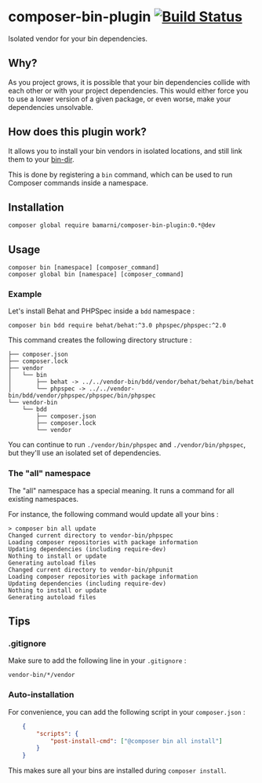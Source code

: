 # composer-bin-plugin [![Build Status](https://travis-ci.org/bamarni/composer-bin-plugin.svg?branch=master)](https://travis-ci.org/bamarni/composer-bin-plugin)

Isolated vendor for your bin dependencies.

## Why?

As you project grows, it is possible that your bin dependencies collide with each other
or with your project dependencies. This would either force you to use a lower version of
a given package, or even worse, make your dependencies unsolvable.

## How does this plugin work?

It allows you to install your bin vendors in isolated locations, and still link them
to your [bin-dir](https://getcomposer.org/doc/06-config.md#bin-dir).

This is done by registering a `bin` command, which can be used to run Composer commands inside a namespace.

## Installation

    composer global require bamarni/composer-bin-plugin:0.*@dev

## Usage

    composer bin [namespace] [composer_command]
    composer global bin [namespace] [composer_command]

### Example

Let's install Behat and PHPSpec inside a `bdd` namespace :

    composer bin bdd require behat/behat:^3.0 phpspec/phpspec:^2.0

This command creates the following directory structure :

    ├── composer.json
    ├── composer.lock
    ├── vendor
    │   └── bin
    │       ├── behat -> ../../vendor-bin/bdd/vendor/behat/behat/bin/behat
    │       └── phpspec -> ../../vendor-bin/bdd/vendor/phpspec/phpspec/bin/phpspec
    └── vendor-bin
        └── bdd
            ├── composer.json
            ├── composer.lock
            └── vendor


You can continue to run `./vendor/bin/phpspec` and `./vendor/bin/phpspec`,
but they'll use an isolated set of dependencies.

### The "all" namespace

The "all" namespace has a special meaning. It runs a command for
all existing namespaces.

For instance, the following command would update all your bins :

    > composer bin all update
    Changed current directory to vendor-bin/phpspec
    Loading composer repositories with package information
    Updating dependencies (including require-dev)
    Nothing to install or update
    Generating autoload files
    Changed current directory to vendor-bin/phpunit
    Loading composer repositories with package information
    Updating dependencies (including require-dev)
    Nothing to install or update
    Generating autoload files

## Tips

### .gitignore

Make sure to add the following line in your `.gitignore` :

    vendor-bin/*/vendor

### Auto-installation

For convenience, you can add the following script in your `composer.json` :

```json
    {
        "scripts": {
            "post-install-cmd": ["@composer bin all install"]
        }
    }
```

This makes sure all your bins are installed during `composer install`.
